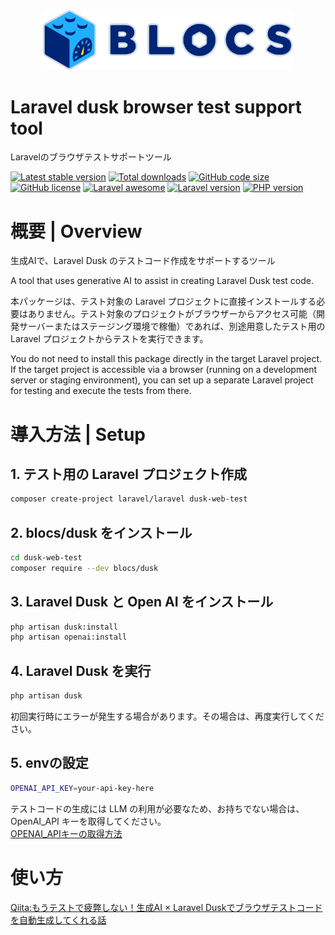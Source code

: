 <div align="center"><img src="logo.svg" width="400" /></div>

# Laravel dusk browser test support tool
Laravelのブラウザテストサポートツール

[![Latest stable version](https://img.shields.io/packagist/v/blocs/dusk)](https://packagist.org/packages/blocs/dusk)
[![Total downloads](https://img.shields.io/packagist/dt/blocs/dusk)](https://packagist.org/packages/blocs/dusk)
[![GitHub code size](https://img.shields.io/github/languages/code-size/blocs/dusk)](https://github.com/blocs/dusk)
[![GitHub license](https://img.shields.io/github/license/blocs/dusk)](https://github.com/blocs/dusk)
[![Laravel awesome](https://img.shields.io/badge/Awesome-Laravel-green)](https://github.com/blocs/dusk)
[![Laravel version](https://img.shields.io/badge/laravel-%3E%3D11-green)](https://github.com/blocs/dusk)
[![PHP version](https://img.shields.io/badge/php-%3E%3D8.3-blue)](https://github.com/blocs/dusk)

# 概要 | Overview
生成AIで、Laravel Dusk のテストコード作成をサポートするツール

A tool that uses generative AI to assist in creating Laravel Dusk test code.

本パッケージは、テスト対象の Laravel プロジェクトに直接インストールする必要はありません。テスト対象のプロジェクトがブラウザーからアクセス可能（開発サーバーまたはステージング環境で稼働）であれば、別途用意したテスト用の Laravel プロジェクトからテストを実行できます。

You do not need to install this package directly in the target Laravel project. If the target project is accessible via a browser (running on a development server or staging environment), you can set up a separate Laravel project for testing and execute the tests from there.

# 導入方法 | Setup

## 1. テスト用の Laravel プロジェクト作成
```bash
composer create-project laravel/laravel dusk-web-test
```

## 2. blocs/dusk をインストール
```bash
cd dusk-web-test
composer require --dev blocs/dusk
```

## 3. Laravel Dusk と Open AI をインストール
```bash
php artisan dusk:install
php artisan openai:install
```

## 4. Laravel Dusk を実行
```bash
php artisan dusk
```
初回実行時にエラーが発生する場合があります。その場合は、再度実行してください。

## 5. envの設定
```bash
OPENAI_API_KEY=your-api-key-here
```
テストコードの生成には LLM の利用が必要なため、お持ちでない場合は、OpenAI_API キーを取得してください。  
[OPENAI_APIキーの取得方法](https://qiita.com/kurata04/items/a10bdc44cc0d1e62dad3)

# 使い方
[Qiita:もうテストで疲弊しない！生成AI × Laravel Duskでブラウザテストコードを自動生成してくれる話](https://qiita.com/yokoba/items/06eb5b61bdd8c602c95d)
